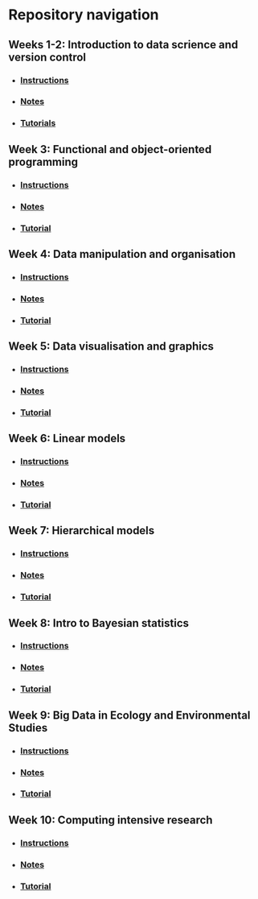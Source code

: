 # Repository navigation

## Weeks 1-2: Introduction to data scrience and version control
- ### [Instructions](Week%2001-02/Instructions)  
- ### [Notes](Week%2001-02/Notes)    
- ### [Tutorials](Week%2001-02/Tutorials)    

## Week 3: Functional and object-oriented programming
- ### [Instructions](Week%2003/Instructions)  
- ### [Notes](Week%2003/Notes)    
- ### [Tutorial](Week%2003/Tutorial)    


## Week 4: Data manipulation and organisation
- ### [Instructions](Week%2004/Instructions)  
- ### [Notes](Week%2004/Notes)    
- ### [Tutorial](Week%2004/Tutorial)    


## Week 5: Data visualisation and graphics
- ### [Instructions](Week%2005/Instructions)  
- ### [Notes](Week%2005/Notes)    
- ### [Tutorial](Week%2005/Tutorial)    


## Week 6: Linear models
- ### [Instructions](Week%2006/Instructions)  
- ### [Notes](Week%2006/Notes)    
- ### [Tutorial](Week%2006/Tutorial)    


## Week 7: Hierarchical models
- ### [Instructions](Week%2007/Instructions)  
- ### [Notes](Week%2007/Notes)    
- ### [Tutorial](Week%2007/Tutorial)    


## Week 8: Intro to Bayesian statistics
- ### [Instructions](Week%2008/Instructions)  
- ### [Notes](Week%2008/Notes)    
- ### [Tutorial](Week%2008/Tutorial)    


## Week 9: Big Data in Ecology and Environmental Studies
- ### [Instructions](Week%2009/Instructions)  
- ### [Notes](Week%2009/Notes)    
- ### [Tutorial](Week%2009/Tutorial)    


## Week 10: Computing intensive research
- ### [Instructions](Week%2010/Instructions)  
- ### [Notes](Week%2010/Notes)    
- ### [Tutorial](Week%2010/Tutorial)    
